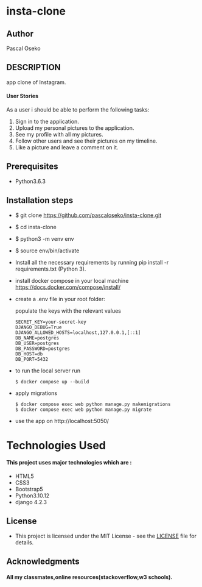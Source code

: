 # insta-clone

## Author

Pascal Oseko

## DESCRIPTION

app clone of Instagram.


#### User Stories

As a user i should be able to perform the following tasks:

  1. Sign in to the application.
  2. Upload my personal pictures to the application.
  3. See my profile with all my pictures.
  4. Follow other users and see their pictures on my timeline.
  5. Like a picture and leave a comment on it.



## Prerequisites

* Python3.6.3

## Installation steps
* $ git clone https://github.com/pascaloseko/insta-clone.git
* $ cd insta-clone
* $ python3 -m venv env
* $ source env/bin/activate
* Install all the necessary requirements by running pip install -r requirements.txt (Python 3).
* install docker compose in your local machine https://docs.docker.com/compose/install/
* create a .env file in your root folder:

  populate the keys with the relevant values
  ```
  SECRET_KEY=your-secret-key
  DJANGO_DEBUG=True
  DJANGO_ALLOWED_HOSTS=localhost,127.0.0.1,[::1]
  DB_NAME=postgres
  DB_USER=postgres
  DB_PASSWORD=postgres
  DB_HOST=db
  DB_PORT=5432
  ```
* to run the local server run

  ```$ docker compose up --build```

* apply migrations

  ```
  $ docker compose exec web python manage.py makemigrations
  $ docker compose exec web python manage.py migrate
  ```

* use the app on http://localhost:5050/

# Technologies Used

#### This project uses major technologies which are :
* HTML5
* CSS3
* Bootstrap5
* Python3.10.12
* django 4.2.3


## License

* This project is licensed under the MIT License - see the [LICENSE](LICENSE) file for details.

## Acknowledgments

#### All my classmates,online resources(stackoverflow,w3 schools).